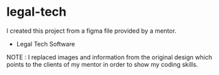 # legal-tech

I created this project from a figma file provided by a mentor.
- Legal Tech Software

NOTE : I replaced images and information from the original design which points to the clients of my mentor in order to show my coding skills. 
